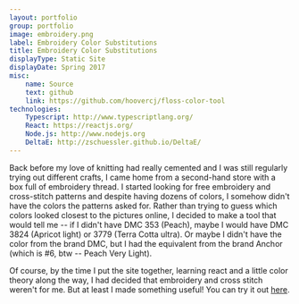 ```yaml
---
layout: portfolio
group: portfolio
image: embroidery.png
label: Embroidery Color Substitutions
title: Embroidery Color Substitutions
displayType: Static Site
displayDate: Spring 2017
misc:
    name: Source
    text: github
    link: https://github.com/hoovercj/floss-color-tool
technologies:
    Typescript: http://www.typescriptlang.org/
    React: https://reactjs.org/
    Node.js: http://www.nodejs.org
    DeltaE: http://zschuessler.github.io/DeltaE/
---
```

<!-- +++++ Projects Section +++++ -->
Back before my love of knitting had really cemented and I was still regularly trying out different crafts, I came home from a second-hand store with a box full of embroidery thread. I started looking for free embroidery and cross-stitch patterns and despite having dozens of colors, I somehow didn't have the colors the patterns asked for. Rather than trying to guess which colors looked closest to the pictures online, I decided to make a tool that would tell me -- if I didn't have DMC 353 (Peach), maybe I would have DMC 3824 (Apricot light) or 3779 (Terra Cotta ultra). Or maybe I didn't have the color from the brand DMC, but I had the equivalent from the brand Anchor (which is #6, btw -- Peach Very Light).

Of course, by the time I put the site together, learning react and a little color theory along the way, I had decided that embroidery and cross stitch weren't for me. But at least I made something useful! You can try it out [here](https://www.codyhoover.com/color-floss-tool).
